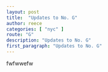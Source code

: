 ```yaml
---
layout: post
title:  "Updates to No. G"
author: reece
categories: [ "nyc" ]
route: "G"
description: "Updates to No. G"
first_paragraph: "Updates to No. G"
---
```


fwfwwefw
